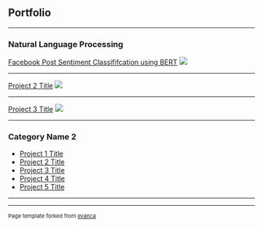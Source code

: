 ## Portfolio

---

### Natural Language Processing 

[Facebook Post Sentiment Classififcation using BERT](https://github.com/utsavajay/projects/blob/main/facebook_post_classifier.ipynb)
<img src="https://media.wired.com/photos/59272c83af95806129f51d40/master/w_1600%2Cc_limit/Reactions11.jpg"/>

---
[Project 2 Title](/pdf/sample_presentation.pdf)
<img src="images/dummy_thumbnail.jpg?raw=true"/>

---
[Project 3 Title](http://example.com/)
<img src="images/dummy_thumbnail.jpg?raw=true"/>

---

### Category Name 2

- [Project 1 Title](http://example.com/)
- [Project 2 Title](http://example.com/)
- [Project 3 Title](http://example.com/)
- [Project 4 Title](http://example.com/)
- [Project 5 Title](http://example.com/)

---




---
<p style="font-size:11px">Page template forked from <a href="https://github.com/evanca/quick-portfolio">evanca</a></p>
<!-- Remove above link if you don't want to attibute -->

